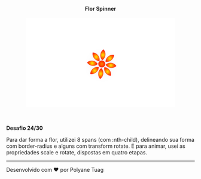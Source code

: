 <p align="center"><strong>Flor Spinner</strong><br><br>
 <img width= '400' src="../.github/gifts/Dia24.gif">
</p><br>

 <p><strong>Desafio 24/30</strong></p>
 
 Para dar forma a flor, utilizei 8 spans (com :nth-child), delineando sua forma com border-radius e alguns com transform rotate.
 E para animar, usei as propriedades scale e rotate, dispostas em quatro etapas.
 
 ---
Desenvolvido com ❤ por Polyane Tuag